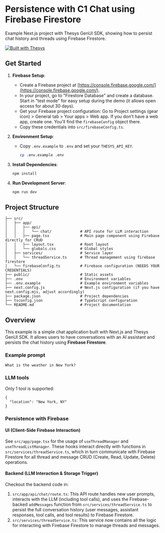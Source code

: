 # Persistence with C1 Chat using Firebase Firestore


Example Next.js project with Thesys GenUI SDK, showing how to persist chat history and threads using Firebase Firestore.

[![Built with Thesys](https://thesys.dev/built-with-thesys-badge.svg)](https://thesys.dev)

## Get Started 

1.  **Firebase Setup**:
    *   Create a Firebase project at [https://console.firebase.google.com/](https://console.firebase.google.com/).
    *   In your project, go to "Firestore Database" and create a database. Start in "test mode" for easy setup during the demo (it allows open access for about 30 days).
    *   Get your Firebase project configuration: Go to Project settings (gear icon) > General tab > Your apps > Web app. If you don't have a web app, create one. You'll find the `firebaseConfig` object there.
    *   Copy these credentials into `src/firebaseConfig.ts`.

2.  **Environment Setup**:
    *   Copy `.env.example` to `.env` and set your `THESYS_API_KEY`.
        ```bash
        cp .env.example .env
        ```

3.  **Install Dependencies**:
    ```bash
    npm install
    ```

4.  **Run Development Server**:
    ```bash
    npm run dev
    ```

## Project Structure

```
├── src/
│   ├── app/
│   │   ├── api/
│   │   │   └── chat/             # API route for LLM interaction
│   │   ├── page.tsx              # Main page component using Firebase directly for CRUD
│   │   ├── layout.tsx            # Root layout
│   │   └── globals.css           # Global styles
│   ├── services/                 # Service layer
│   │   └── threadService.ts      # Thread management using firebase firestore
│   └── firebaseConfig.ts         # Firebase configuration (NEEDS YOUR CREDENTIALS)
├── public/                       # Static assets
├── .env                          # Environment variables
├── .env.example                  # Example environment variables
├── next.config.js                # Next.js configuration (if you have next.config.mjs, adjust accordingly)
├── package.json                  # Project dependencies
├── tsconfig.json                 # TypeScript configuration
└── README.md                     # Project documentation
```

## Overview

This example is a simple chat application built with Next.js and Thesys GenUI SDK. It allows users to have conversations with an AI assistant and persists the chat history using **Firebase Firestore**.

### Example prompt

```
What is the weather in New York?
```

### LLM tools

Only 1 tool is supported:

```
{
  "location": "New York, NY"
}
```

### Persistence with Firebase

#### UI (Client-Side Firebase Interaction)

See `src/app/page.tsx` for the usage of `useThreadManager` and `useThreadListManager`. These hooks interact directly with functions in `src/services/threadService.ts`, which in turn communicate with Firebase Firestore for all thread and message CRUD (Create, Read, Update, Delete) operations.

#### Backend (LLM Interaction & Storage Trigger)

Checkout the backend code in:

1.  `src/app/api/chat/route.ts`: This API route handles new user prompts, interacts with the LLM (including tool calls), and uses the Firebase-backed `addMessages` function from `src/services/threadService.ts` to persist the full conversation history (user messages, assistant responses, tool calls, and tool results) to Firebase Firestore.
2.  `src/services/threadService.ts`: This service now contains all the logic for interacting with Firebase Firestore to manage threads and messages.
